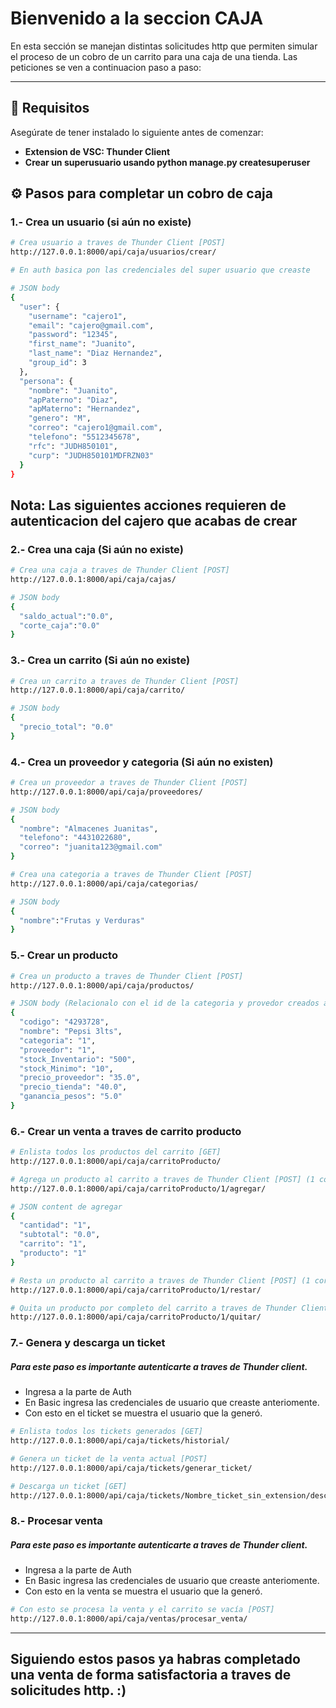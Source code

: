 
# Bienvenido a la seccion CAJA

En esta sección se manejan distintas solicitudes http que permiten simular el proceso de un cobro de un carrito para una caja de una tienda. Las peticiones se ven a continuacion paso a paso:

----------

## 📌 Requisitos

Asegúrate de tener instalado lo siguiente antes de comenzar:

-   **Extension de VSC: Thunder Client**
-   **Crear un superusuario usando python manage.py createsuperuser** 

## ⚙️ Pasos para completar un cobro de caja

### 1.- Crea un usuario (si aún no existe)

```bash
# Crea usuario a traves de Thunder Client [POST]
http://127.0.0.1:8000/api/caja/usuarios/crear/

# En auth basica pon las credenciales del super usuario que creaste

# JSON body
{
  "user": {
    "username": "cajero1",
    "email": "cajero@gmail.com",
    "password": "12345",
    "first_name": "Juanito",
    "last_name": "Diaz Hernandez",
    "group_id": 3
  },
  "persona": {
    "nombre": "Juanito",
    "apPaterno": "Diaz",
    "apMaterno": "Hernandez",
    "genero": "M",
    "correo": "cajero1@gmail.com",
    "telefono": "5512345678",
    "rfc": "JUDH850101",
    "curp": "JUDH850101MDFRZN03"
  }
}
```
## Nota: Las siguientes acciones requieren de autenticacion del cajero que acabas de crear

### 2.- Crea una caja (Si aún no existe)

```bash
# Crea una caja a traves de Thunder Client [POST]
http://127.0.0.1:8000/api/caja/cajas/

# JSON body
{
  "saldo_actual":"0.0",
  "corte_caja":"0.0"
}
```

### 3.- Crea un carrito (Si aún no existe)

```bash
# Crea un carrito a traves de Thunder Client [POST]
http://127.0.0.1:8000/api/caja/carrito/

# JSON body
{
  "precio_total": "0.0"
}
```

### 4.- Crea un proveedor y categoria (Si aún no existen)

```bash
# Crea un proveedor a traves de Thunder Client [POST]
http://127.0.0.1:8000/api/caja/proveedores/

# JSON body
{
  "nombre": "Almacenes Juanitas",
  "telefono": "4431022680",
  "correo": "juanita123@gmail.com"
}

# Crea una categoria a traves de Thunder Client [POST]
http://127.0.0.1:8000/api/caja/categorias/

# JSON body
{
  "nombre":"Frutas y Verduras"
}
```

### 5.- Crear un producto

```bash
# Crea un producto a traves de Thunder Client [POST]
http://127.0.0.1:8000/api/caja/productos/

# JSON body (Relacionalo con el id de la categoria y provedor creados anteriormente)
{
  "codigo": "4293728",
  "nombre": "Pepsi 3lts",
  "categoria": "1",
  "proveedor": "1",
  "stock_Inventario": "500",
  "stock_Minimo": "10",
  "precio_proveedor": "35.0",
  "precio_tienda": "40.0",
  "ganancia_pesos": "5.0"
}
```

### 6.- Crear un venta a traves de carrito producto

```bash
# Enlista todos los productos del carrito [GET]
http://127.0.0.1:8000/api/caja/carritoProducto/

# Agrega un producto al carrito a traves de Thunder Client [POST] (1 corresponde al id del producto)
http://127.0.0.1:8000/api/caja/carritoProducto/1/agregar/

# JSON content de agregar
{
  "cantidad": "1",
  "subtotal": "0.0",
  "carrito": "1",
  "producto": "1"
}

# Resta un producto al carrito a traves de Thunder Client [POST] (1 corresponde al id del producto)
http://127.0.0.1:8000/api/caja/carritoProducto/1/restar/

# Quita un producto por completo del carrito a traves de Thunder Client [POST] (1 corresponde al id del producto)
http://127.0.0.1:8000/api/caja/carritoProducto/1/quitar/

```

### 7.- Genera y descarga un ticket
##### Para este paso es importante autenticarte a traves de Thunder client.
- Ingresa a la parte de Auth
- En Basic ingresa las credenciales de usuario que creaste anteriomente.
- Con esto en el ticket se muestra el usuario que la generó.
```bash
# Enlista todos los tickets generados [GET]
http://127.0.0.1:8000/api/caja/tickets/historial/

# Genera un ticket de la venta actual [POST]
http://127.0.0.1:8000/api/caja/tickets/generar_ticket/

# Descarga un ticket [GET]
http://127.0.0.1:8000/api/caja/tickets/Nombre_ticket_sin_extension/descargar/
```

### 8.- Procesar venta
##### Para este paso es importante autenticarte a traves de Thunder client.
- Ingresa a la parte de Auth
- En Basic ingresa las credenciales de usuario que creaste anteriomente.
- Con esto en la venta se muestra el usuario que la generó.
```bash
# Con esto se procesa la venta y el carrito se vacía [POST]
http://127.0.0.1:8000/api/caja/ventas/procesar_venta/

```
----
## Siguiendo estos pasos ya habras completado una venta de forma satisfactoria a traves de solicitudes http. :)
